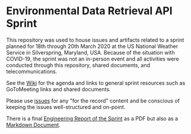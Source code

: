 # Environmental Data Retrieval API Sprint

This repository was used to house issues and artifacts related to a sprint planned for 18th through 20th March 2020 at the US National Weather Service in Silverspring, Maryland, USA. Because of the situation with COVID-19, the sprint was not an in-person event and all activities were conducted through this repository, shared documents, and telecommunications. 

See the [Wiki](https://github.com/opengeospatial/EDR-API-Sprint/wiki) for the agenda and links to general sprint resources such as GoToMeeting links and shared documents.

Please use [issues](https://github.com/opengeospatial/EDR-API-Sprint/issues) for any "for the record" content and be conscious of keeping the issues well-structured and on-point.

There is a final [Engineering Report of the Sprint](https://github.com/opengeospatial/EDR-API-Sprint/blob/master/EDR-API-Sprint-ER/20-032.pdf) as a PDF but also as a [Markdown Document](https://github.com/opengeospatial/EDR-API-Sprint/blob/master/Final_Report_0of_EDR_API_Sprint.md).
